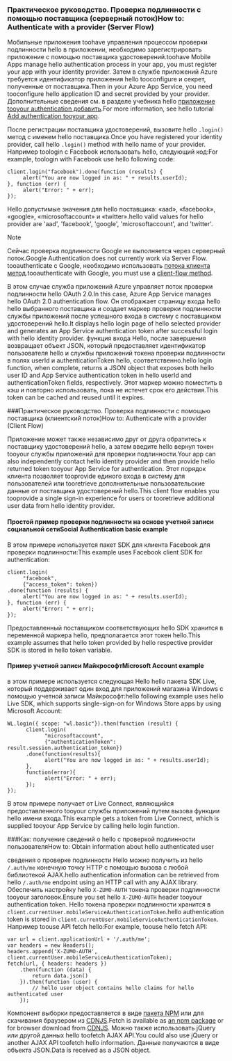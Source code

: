 ### <span data-ttu-id="6908c-101"><a name="server-auth"></a>Практическое руководство. Проверка подлинности с помощью поставщика (серверный поток)</span><span class="sxs-lookup"><span data-stu-id="6908c-101"><a name="server-auth"></a>How to: Authenticate with a provider (Server Flow)</span></span>
<span data-ttu-id="6908c-102">Мобильные приложения toohave управления процессом проверки подлинности hello в приложении, необходимо зарегистрировать приложение с помощью поставщика удостоверений.</span><span class="sxs-lookup"><span data-stu-id="6908c-102">toohave Mobile Apps manage hello authentication process in your app, you must register your app with your identity provider.</span></span> <span data-ttu-id="6908c-103">Затем в службе приложений Azure требуется идентификатор приложения hello tooconfigure и секрет, полученные от поставщика.</span><span class="sxs-lookup"><span data-stu-id="6908c-103">Then in your Azure App Service, you need tooconfigure hello application ID and secret provided by your provider.</span></span>
<span data-ttu-id="6908c-104">Дополнительные сведения см. в разделе учебника hello [приложение tooyour authentication добавить](../articles/app-service-mobile/app-service-mobile-cordova-get-started-users.md).</span><span class="sxs-lookup"><span data-stu-id="6908c-104">For more information, see hello tutorial [Add authentication tooyour app](../articles/app-service-mobile/app-service-mobile-cordova-get-started-users.md).</span></span>

<span data-ttu-id="6908c-105">После регистрации поставщика удостоверений, вызовите hello `.login()` метод с именем hello поставщика.</span><span class="sxs-lookup"><span data-stu-id="6908c-105">Once you have registered your identity provider, call hello `.login()` method with hello name of your provider.</span></span> <span data-ttu-id="6908c-106">Например toologin с Facebook использовать hello, следующий код:</span><span class="sxs-lookup"><span data-stu-id="6908c-106">For example, toologin with Facebook use hello following code:</span></span>

```
client.login("facebook").done(function (results) {
     alert("You are now logged in as: " + results.userId);
}, function (err) {
     alert("Error: " + err);
});
```

<span data-ttu-id="6908c-107">Hello допустимые значения для hello поставщика: «aad», «facebook», «google», «microsoftaccount» и «twitter».</span><span class="sxs-lookup"><span data-stu-id="6908c-107">hello valid values for hello provider are 'aad', 'facebook', 'google', 'microsoftaccount', and 'twitter'.</span></span>

> [!NOTE]
> <span data-ttu-id="6908c-108">Сейчас проверка подлинности Google не выполняется через серверный поток.</span><span class="sxs-lookup"><span data-stu-id="6908c-108">Google Authentication does not currently work via Server Flow.</span></span>  <span data-ttu-id="6908c-109">tooauthenticate с Google, необходимо использовать [потока клиента метод](#client-auth).</span><span class="sxs-lookup"><span data-stu-id="6908c-109">tooauthenticate with Google, you must use a [client-flow method](#client-auth).</span></span>

<span data-ttu-id="6908c-110">В этом случае служба приложений Azure управляет поток проверки подлинности hello OAuth 2.0.</span><span class="sxs-lookup"><span data-stu-id="6908c-110">In this case, Azure App Service manages hello OAuth 2.0 authentication flow.</span></span>  <span data-ttu-id="6908c-111">Он отображает страницу входа hello hello выбранного поставщика и создает маркер проверки подлинности службы приложений после успешного входа в систему с поставщиком удостоверений hello.</span><span class="sxs-lookup"><span data-stu-id="6908c-111">It displays hello login page of hello selected provider and generates an App Service authentication token after successful login with hello identity provider.</span></span> <span data-ttu-id="6908c-112">функция входа Hello, после завершения возвращает объект JSON, который предоставляет идентификатор пользователя hello и службы приложений токена проверки подлинности в полях userId и authenticationToken hello, соответственно.</span><span class="sxs-lookup"><span data-stu-id="6908c-112">hello login function, when complete, returns a JSON object that exposes both hello user ID and App Service authentication token in hello userId and authenticationToken fields, respectively.</span></span> <span data-ttu-id="6908c-113">Этот маркер можно поместить в кэш и повторно использовать, пока не истечет срок его действия.</span><span class="sxs-lookup"><span data-stu-id="6908c-113">This token can be cached and reused until it expires.</span></span>

###<span data-ttu-id="6908c-114"><a name="client-auth"></a>Практическое руководство. Проверка подлинности с помощью поставщика (клиентский поток)</span><span class="sxs-lookup"><span data-stu-id="6908c-114"><a name="client-auth"></a>How to: Authenticate with a provider (Client Flow)</span></span>

<span data-ttu-id="6908c-115">Приложение может также независимо друг от друга обратитесь к поставщику удостоверений hello, а затем введите hello вернул токен tooyour службы приложений для проверки подлинности.</span><span class="sxs-lookup"><span data-stu-id="6908c-115">Your app can also independently contact hello identity provider and then provide hello returned token tooyour App Service for authentication.</span></span> <span data-ttu-id="6908c-116">Этот порядок клиента позволяет tooprovide единого входа в систему для пользователей или tooretrieve дополнительные пользовательские данные от поставщика удостоверений hello.</span><span class="sxs-lookup"><span data-stu-id="6908c-116">This client flow enables you tooprovide a single sign-in experience for users or tooretrieve additional user data from hello identity provider.</span></span>

#### <a name="social-authentication-basic-example"></a><span data-ttu-id="6908c-117">Простой пример проверки подлинности на основе учетной записи социальной сети</span><span class="sxs-lookup"><span data-stu-id="6908c-117">Social Authentication basic example</span></span>

<span data-ttu-id="6908c-118">В этом примере используется пакет SDK для клиента Facebook для проверки подлинности:</span><span class="sxs-lookup"><span data-stu-id="6908c-118">This example uses Facebook client SDK for authentication:</span></span>

```
client.login(
     "facebook",
     {"access_token": token})
.done(function (results) {
     alert("You are now logged in as: " + results.userId);
}, function (err) {
     alert("Error: " + err);
});

```
<span data-ttu-id="6908c-119">Предоставленный поставщиком соответствующих hello SDK хранится в переменной маркера hello, предполагается этот токен hello.</span><span class="sxs-lookup"><span data-stu-id="6908c-119">This example assumes that hello token provided by hello respective provider SDK is stored in hello token variable.</span></span>

#### <a name="microsoft-account-example"></a><span data-ttu-id="6908c-120">Пример учетной записи Майкрософт</span><span class="sxs-lookup"><span data-stu-id="6908c-120">Microsoft Account example</span></span>

<span data-ttu-id="6908c-121">в этом примере используется следующая Hello hello пакета SDK Live, который поддерживает один вход для приложений магазина Windows с помощью учетной записи Майкрософт:</span><span class="sxs-lookup"><span data-stu-id="6908c-121">hello following example uses hello Live SDK, which supports single-sign-on for Windows Store apps by using Microsoft Account:</span></span>

```
WL.login({ scope: "wl.basic"}).then(function (result) {
      client.login(
            "microsoftaccount",
            {"authenticationToken": result.session.authentication_token})
      .done(function(results){
            alert("You are now logged in as: " + results.userId);
      },
      function(error){
            alert("Error: " + err);
      });
});

```

<span data-ttu-id="6908c-122">В этом примере получает от Live Connect, являющийся предоставленного tooyour службы приложений путем вызова функции hello имени входа.</span><span class="sxs-lookup"><span data-stu-id="6908c-122">This example gets a token from Live Connect, which is supplied tooyour App Service by calling hello login function.</span></span>

###<span data-ttu-id="6908c-123"><a name="auth-getinfo"></a>Как: получение сведений о hello с проверкой подлинности пользователя</span><span class="sxs-lookup"><span data-stu-id="6908c-123"><a name="auth-getinfo"></a>How to: Obtain information about hello authenticated user</span></span>

<span data-ttu-id="6908c-124">сведения о проверке подлинности Hello можно получить из hello `/.auth/me` конечную точку HTTP с помощью вызова с любой библиотекой AJAX.</span><span class="sxs-lookup"><span data-stu-id="6908c-124">hello authentication information can be retrieved from hello `/.auth/me` endpoint using an HTTP call with any AJAX library.</span></span>  <span data-ttu-id="6908c-125">Обеспечить настройку hello `X-ZUMO-AUTH` токена проверки подлинности tooyour заголовок.</span><span class="sxs-lookup"><span data-stu-id="6908c-125">Ensure you set hello `X-ZUMO-AUTH` header tooyour authentication token.</span></span>  <span data-ttu-id="6908c-126">Hello токена проверки подлинности хранится в `client.currentUser.mobileServiceAuthenticationToken`.</span><span class="sxs-lookup"><span data-stu-id="6908c-126">hello authentication token is stored in `client.currentUser.mobileServiceAuthenticationToken`.</span></span>  <span data-ttu-id="6908c-127">Например toouse API fetch hello:</span><span class="sxs-lookup"><span data-stu-id="6908c-127">For example, toouse hello fetch API:</span></span>

```
var url = client.applicationUrl + '/.auth/me';
var headers = new Headers();
headers.append('X-ZUMO-AUTH', client.currentUser.mobileServiceAuthenticationToken);
fetch(url, { headers: headers })
    .then(function (data) {
        return data.json()
    }).then(function (user) {
        // hello user object contains hello claims for hello authenticated user
    });
```

<span data-ttu-id="6908c-128">Компонент выборки предоставляется в виде [пакета NPM](https://www.npmjs.com/package/whatwg-fetch) или для скачивания браузером из [CDNJS](https://cdnjs.com/libraries/fetch).</span><span class="sxs-lookup"><span data-stu-id="6908c-128">Fetch is available as [an npm package](https://www.npmjs.com/package/whatwg-fetch) or for browser download from [CDNJS](https://cdnjs.com/libraries/fetch).</span></span> <span data-ttu-id="6908c-129">Можно также использовать jQuery или другой данных hello toofetch AJAX API.</span><span class="sxs-lookup"><span data-stu-id="6908c-129">You could also use jQuery or another AJAX API toofetch hello information.</span></span>  <span data-ttu-id="6908c-130">Данные получаются в виде объекта JSON.</span><span class="sxs-lookup"><span data-stu-id="6908c-130">Data is received as a JSON object.</span></span>

